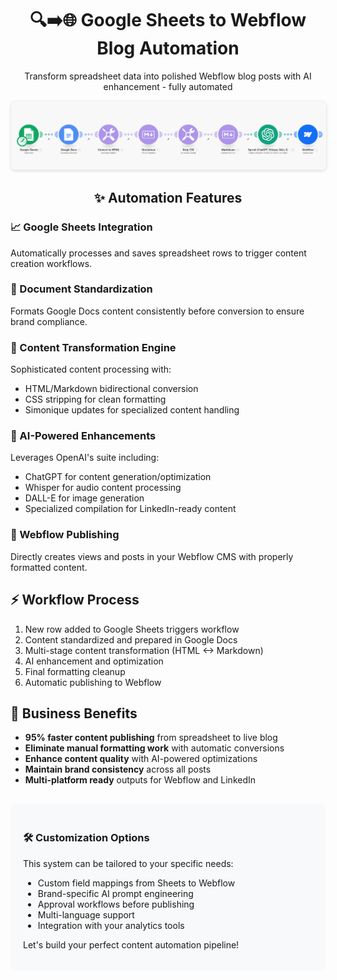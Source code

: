 <div align="center">
  <h1>🔍➡️🌐 Google Sheets to Webflow Blog Automation</h1>
  <p>Transform spreadsheet data into polished Webflow blog posts with AI enhancement - fully automated</p>
  
  <img src="Search Google Sheet Rows -_ Post on Webflow Blog.png" alt="Google Sheets to Webflow Automation Screenshot" style="max-width:100%; border: 1px solid #eee; border-radius: 8px; box-shadow: 0 2px 4px rgba(0,0,0,0.1);">
  
  <h2>✨ Automation Features</h2>
</div>

<div style="max-width: 800px; margin: 0 auto;">
  <h3>📈 Google Sheets Integration</h3>
  <p>Automatically processes and saves spreadsheet rows to trigger content creation workflows.</p>
  
  <h3>📝 Document Standardization</h3>
  <p>Formats Google Docs content consistently before conversion to ensure brand compliance.</p>
  
  <h3>🔄 Content Transformation Engine</h3>
  <p>Sophisticated content processing with:
  <ul>
    <li>HTML/Markdown bidirectional conversion</li>
    <li>CSS stripping for clean formatting</li>
    <li>Simonique updates for specialized content handling</li>
  </ul>
  
  <h3>🤖 AI-Powered Enhancements</h3>
  <p>Leverages OpenAI's suite including:
  <ul>
    <li>ChatGPT for content generation/optimization</li>
    <li>Whisper for audio content processing</li>
    <li>DALL-E for image generation</li>
    <li>Specialized compilation for LinkedIn-ready content</li>
  </ul>
  
  <h3>🚀 Webflow Publishing</h3>
  <p>Directly creates views and posts in your Webflow CMS with properly formatted content.</p>
  
  <h2>⚡ Workflow Process</h2>
  <ol>
    <li>New row added to Google Sheets triggers workflow</li>
    <li>Content standardized and prepared in Google Docs</li>
    <li>Multi-stage content transformation (HTML ↔ Markdown)</li>
    <li>AI enhancement and optimization</li>
    <li>Final formatting cleanup</li>
    <li>Automatic publishing to Webflow</li>
  </ol>
  
  <h2>💼 Business Benefits</h2>
  <ul>
    <li><strong>95% faster content publishing</strong> from spreadsheet to live blog</li>
    <li><strong>Eliminate manual formatting work</strong> with automatic conversions</li>
    <li><strong>Enhance content quality</strong> with AI-powered optimizations</li>
    <li><strong>Maintain brand consistency</strong> across all posts</li>
    <li><strong>Multi-platform ready</strong> outputs for Webflow and LinkedIn</li>
  </ul>
  
  <div style="background-color: #f8f9fa; padding: 20px; border-radius: 8px; margin-top: 30px;">
    <h3>🛠️ Customization Options</h3>
    <p>This system can be tailored to your specific needs:</p>
    <ul>
      <li>Custom field mappings from Sheets to Webflow</li>
      <li>Brand-specific AI prompt engineering</li>
      <li>Approval workflows before publishing</li>
      <li>Multi-language support</li>
      <li>Integration with your analytics tools</li>
    </ul>
    <p>Let's build your perfect content automation pipeline!</p>
  </div>
</div>
